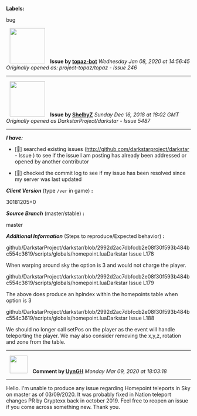 **Labels:**

bug



<a href="https://github.com/topaz-bot"><img src="https://avatars3.githubusercontent.com/u/59651103?v=4" width="96" height="96" hspace="10"></img></a> **Issue by [topaz-bot](https://github.com/topaz-bot)**
_Wednesday Jan 08, 2020 at 14:56:45_
_Originally opened as: project-topaz/topaz - Issue 246_

----

<a href="https://github.com/ShelbyZ"><img src="https://avatars0.githubusercontent.com/u/1033099?v=4"  width="96" height="96" hspace="10"></img></a> **Issue by [ShelbyZ](https://github.com/ShelbyZ)**
_Sunday Dec 16, 2018 at 18:02 GMT_
_Originally opened as DarkstarProject/darkstar - Issue 5487_

----

<!-- place 'x' mark between square [] brackets to checkmark box -->

**_I have:_**

- [🔫] searched existing issues (http://github.com/darkstarproject/darkstar - Issue ) to see if the issue I am posting has already been addressed or opened by another contributor
- [🔫] checked the commit log to see if my issue has been resolved since my server was last updated


<!-- Issues will be closed without being looked into if the following information is missing (unless its not applicable). -->

**_Client Version_** (type `/ver` in game) **:** 
30181205+0

**_Source Branch_** (master/stable) **:** 
master

<!-- If there is a server you know we can reproduce this on right now, please mention it here. -->
**_Additional Information_** (Steps to reproduce/Expected behavior) **:** 
github/DarkstarProject/darkstar/blob/2992d2ac7dbfccb2e08f30f593b484bc554c3619/scripts/globals/homepoint.luaDarkstar Issue L178
When warping around sky the option is 3 and would not charge the player.

github/DarkstarProject/darkstar/blob/2992d2ac7dbfccb2e08f30f593b484bc554c3619/scripts/globals/homepoint.luaDarkstar Issue L179
The above does produce an hpIndex within the homepoints table when option is 3

github/DarkstarProject/darkstar/blob/2992d2ac7dbfccb2e08f30f593b484bc554c3619/scripts/globals/homepoint.luaDarkstar Issue L188
We should no longer call setPos on the player as the event will handle teleporting the player.  We may also consider removing the x,y,z, rotation and zone from the table.




----
<a href="https://github.com/UynGH"><img src="https://avatars2.githubusercontent.com/u/40763842?v=4" width="48" height="48" hspace="10"></img></a> **Comment by [UynGH](https://github.com/UynGH)**
_Monday Mar 09, 2020 at 18:03:18_

----

Hello. I'm unable to produce any issue regarding Homepoint teleports in Sky on master as of 03/09/2020. It was probably fixed in Nation teleport changes PR by Cryptexx back in october 2019. Feel free to reopen an issue if you come across something new. Thank you.
